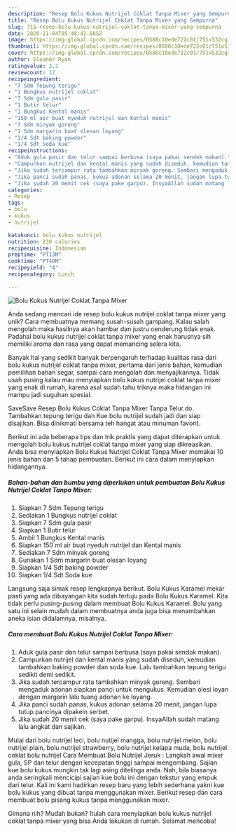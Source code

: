 ```yaml
---
description: "Resep Bolu Kukus Nutrijel Coklat Tanpa Mixer yang Sempurna"
title: "Resep Bolu Kukus Nutrijel Coklat Tanpa Mixer yang Sempurna"
slug: 715-resep-bolu-kukus-nutrijel-coklat-tanpa-mixer-yang-sempurna
date: 2020-11-04T05:48:42.885Z
image: https://img-global.cpcdn.com/recipes/0588c10ede722c01/751x532cq70/bolu-kukus-nutrijel-coklat-tanpa-mixer-foto-resep-utama.jpg
thumbnail: https://img-global.cpcdn.com/recipes/0588c10ede722c01/751x532cq70/bolu-kukus-nutrijel-coklat-tanpa-mixer-foto-resep-utama.jpg
cover: https://img-global.cpcdn.com/recipes/0588c10ede722c01/751x532cq70/bolu-kukus-nutrijel-coklat-tanpa-mixer-foto-resep-utama.jpg
author: Eleanor Ryan
ratingvalue: 3.2
reviewcount: 12
recipeingredient:
- "7 Sdm Tepung terigu"
- "1 Bungkus nutrijel coklat"
- "7 Sdm gula pasir"
- "1 Butir telur"
- "1 Bungkus Kental manis"
- "150 ml air buat nyeduh nutrijel dan Kental manis"
- "7 Sdm minyak goreng"
- "1 Sdm margarin buat olesan loyang"
- "1/4 Sdt baking powder"
- "1/4 Sdt Soda kue"
recipeinstructions:
- "Aduk gula pasir dan telur sampai berbusa (saya pakai sendok makan)."
- "Campurkan nutrijel dan kental manis yang sudah diseduh, kemudian tambahkan baking powder dan soda kue. Lalu tambahkan tepung terigu sedikit demi sedikit."
- "Jika sudah tercampur rata tambahkan minyak goreng. Sembari mengaduk adonan siapkan panci untuk mengukus. Kemudian olesi loyan dengan margarin lalu tuang adonan ke loyang."
- "Jika panci sudah panas, kukus adonan selama 20 menit, jangan lupa tutup pancinya dipakein serbet."
- "Jika sudah 20 menit cek (saya pake garpu). InsyaAllah sudah matang lalu angkat dan sajikan."
categories:
- Resep
tags:
- bolu
- kukus
- nutrijel

katakunci: bolu kukus nutrijel 
nutrition: 230 calories
recipecuisine: Indonesian
preptime: "PT13M"
cooktime: "PT40M"
recipeyield: "4"
recipecategory: Lunch

---
```



![Bolu Kukus Nutrijel Coklat Tanpa Mixer](https://img-global.cpcdn.com/recipes/0588c10ede722c01/751x532cq70/bolu-kukus-nutrijel-coklat-tanpa-mixer-foto-resep-utama.jpg)

Anda sedang mencari ide resep bolu kukus nutrijel coklat tanpa mixer yang unik? Cara membuatnya memang susah-susah gampang. Kalau salah mengolah maka hasilnya akan hambar dan justru cenderung tidak enak. Padahal bolu kukus nutrijel coklat tanpa mixer yang enak harusnya sih memiliki aroma dan rasa yang dapat memancing selera kita.

Banyak hal yang sedikit banyak berpengaruh terhadap kualitas rasa dari bolu kukus nutrijel coklat tanpa mixer, pertama dari jenis bahan, kemudian pemilihan bahan segar, sampai cara mengolah dan menyajikannya. Tidak usah pusing kalau mau menyiapkan bolu kukus nutrijel coklat tanpa mixer yang enak di rumah, karena asal sudah tahu triknya maka hidangan ini mampu jadi suguhan spesial.

SaveSave Resep Bolu Kukus Coklat Tanpa Mixer Tanpa Telur.do. Tambahkan tepung terigu dan Kue bolu nutrijel sudah jadi dan siap disajikan. Bisa dinikmati bersama teh hangat atau minuman favorit.


Berikut ini ada beberapa tips dan trik praktis yang dapat diterapkan untuk mengolah bolu kukus nutrijel coklat tanpa mixer yang siap dikreasikan. Anda bisa menyiapkan Bolu Kukus Nutrijel Coklat Tanpa Mixer memakai 10 jenis bahan dan 5 tahap pembuatan. Berikut ini cara dalam menyiapkan hidangannya.

<!--inarticleads1-->

##### Bahan-bahan dan bumbu yang diperlukan untuk pembuatan Bolu Kukus Nutrijel Coklat Tanpa Mixer:

1. Siapkan 7 Sdm Tepung terigu
1. Sediakan 1 Bungkus nutrijel coklat
1. Siapkan 7 Sdm gula pasir
1. Siapkan 1 Butir telur
1. Ambil 1 Bungkus Kental manis
1. Siapkan 150 ml air buat nyeduh nutrijel dan Kental manis
1. Sediakan 7 Sdm minyak goreng
1. Gunakan 1 Sdm margarin buat olesan loyang
1. Siapkan 1/4 Sdt baking powder
1. Siapkan 1/4 Sdt Soda kue


Langsung saja simak resep lengkapnya berikut. Bolu Kukus Karamel mekar pasti yang ada dibayangan kita sudah tertuju pada Bolu Kukus Karamel. Kita tidak perlu pusing-pusing dalam membuat Bolu Kukus Karamel. Bolu yang satu ini selain mudah dalam membuatnya anda juga bisa menambahkan aneka isian didalamnya, misalnya. 

<!--inarticleads2-->

##### Cara membuat Bolu Kukus Nutrijel Coklat Tanpa Mixer:

1. Aduk gula pasir dan telur sampai berbusa (saya pakai sendok makan).
1. Campurkan nutrijel dan kental manis yang sudah diseduh, kemudian tambahkan baking powder dan soda kue. Lalu tambahkan tepung terigu sedikit demi sedikit.
1. Jika sudah tercampur rata tambahkan minyak goreng. Sembari mengaduk adonan siapkan panci untuk mengukus. Kemudian olesi loyan dengan margarin lalu tuang adonan ke loyang.
1. Jika panci sudah panas, kukus adonan selama 20 menit, jangan lupa tutup pancinya dipakein serbet.
1. Jika sudah 20 menit cek (saya pake garpu). InsyaAllah sudah matang lalu angkat dan sajikan.


Mulai dari bolu nutrijel leci, bolu nutijel mangga, bolu nutrijel melon, bolu nutrijel plain, bolu nutrijel strawberry, bolu nutrijel kelapa muda, bolu nutrijel coklat bolu nutrijel Cara Membuat Bolu Nutrijel Jeruk : Langkah awal mixer gula, SP dan telur dengan kecepatan tinggi sampai mengembang. Sajian kue bolu kukus mungkin tak lagi asing ditelinga anda. Nah, bila biasanya anda seringkali mencicipi sajian kue bolu ini dengan tekstur yang empuk dari telur. Kali ini kami hadirkan resep baru yang lebih sederhana yakni kue bolu kukus yang dibuat tanpa menggunakan mixer. Berikut resep dan cara membuat bolu pisang kukus tanpa menggunakan mixer. 

Gimana nih? Mudah bukan? Itulah cara menyiapkan bolu kukus nutrijel coklat tanpa mixer yang bisa Anda lakukan di rumah. Selamat mencoba!
